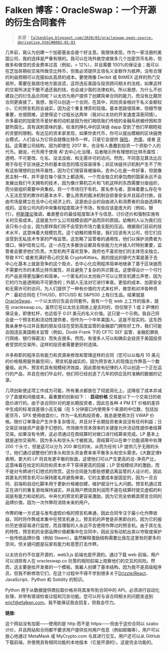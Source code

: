 <!--yml

分类：未分类

日期：2024 年 5 月 12 日 19:58:29

-->

# Falken 博客：OracleSwap：一个开源的衍生合同套件

> 来源：[`falkenblog.blogspot.com/2020/03/oracleswap-open-source-derivative.html#0001-01-01`](http://falkenblog.blogspot.com/2020/03/oracleswap-open-source-derivative.html#0001-01-01)

几年前，我认为创建一个加密基金会是个好主意。我很快发现，作为一家注册的美国公司，我的选择是严重有限的。我可以在场外做空或做多几个加密货币名称，但做多和做空的资金费率过高（例如，> 12%），并且需要 100%的保证金；我可以在芝加哥期权交易所做空比特币，但我必须提供五倍名义金额作为抵押。没有合理的利益预期可以克服如此高昂的成本。要使用像 Deribit 或 BitMEX 这样的热门交易所，需要在我居住地方面说谎，这将违反美国与投资顾问相关的法规，如果这样的交易所决定干脆不退还我的钱，也会减少我的法律权利。所以我想，为什么不创建自己的衍生品合同呢？以太坊为用户提供了创建简单合同的能力，而没有比期货合同更直接了。我想，我可以创造一个合同，在其中，风险资金相对于名义金额较小，它的预言机将会诚实，因为这个重复博弈的现值。基本思路很简单，但细节很重要，也很困难，这使得这个过程长达两年（我对以太坊的开发速度深表同情）。许多最初的加密货币爱好者的动机是因为他们相信我们传统的金融系统被纾困和贪婪所腐化。具有讽刺意味的是，标准的挣扎中的区块链 dapp 受到了他们早期短视的贪婪的限制。有远见的资本家发现，如果你卖代币，你可以提出模糊的区块链商业模式，人们会认为它将会就像比特币一样，只是它会提供 [保险](https://etherisc.com/)， [色情](https://www.coindesk.com/spankchain-launches-crypto-payments-service-for-adult-content)，或者 [牙科](https://coinmarketcap.com/currencies/dentacoin/)。这需要公司结构，因为即使在 2017 年，也没有人愚蠢到投资一个资助个人的代币。据说，代币用于使用 *和* 去中心化治理，后者暗示所有理想的比特币属性：透明、不可更改、化名、没法没收、和无需许可的访问。然而，不同意见算法比应用于存在于区块链之外的基本信息的情况容易得多；非区块链共识机制产生不了所有这些理想的比特币属性，因为它们很容易被操纵。去中心化是一件好事，但就像民主制一样，并不是在每个层次上都适用。一个完全独立的承包商的国家永远不会发展出我们今天拥有的技术，因为像计算机芯片和飞机这样的东西需要分层组织，而分层组织需要中央集权。将一个市场归于有机、匿名参与者，意味着要么存在令人无法忍受的欺诈的基本水平，要么昂贵的裁决机制会损害安全并且延迟付款。自由市场是建立在去中心化经济上的，这是由企业的自由进入和消费者的自由选择构成的。这些公司内的中央集权程度取决于市场，有些应该是庞大的（例如，银行）。[柯斯理论](https://en.wikipedia.org/wiki/Coase_theorem)强调，垂直整合的最佳程度取决于与信息、讨价还价和强制实施有关的交易成本。这就是为什么公司规模会因产品而异的原因。幼稚的人认为我们应该只有小企业，因为那样我们将不会受到市场力量支配的压迫。根据我们目前的技术水平，这意味着大规模饥荒。这个幼稚的推导是，我们应该有大公司，但它们应该受到无私技术专家的严格监管。这忽略了监管者的通用性，他们以保护消费者为借口，保护现有公司。这一点在大多数协议都具有些能力允许接入时特别重要，监管者会要求他们负责。大型机构不喜欢竞争，政府也不喜欢他们的主体完全独立，导致 KYC 或者充满好奇心的交易 CryptoKitties。我的提出的替代方案是基于去中心化基本上就是竞争的这个观点，去中心化应用程序简单地继承了基于区块链而不需要代币的本质比特币属性，并且避免了复杂的共识算法。这使得设计一个可行的产品变得更加廉价和简单。一个匿名的以太坊账户可以让预言机建立声誉，因为它的行为是透明和不可更改的；外部人无法对它进行审查。更低的成本、加密安全和无需许可的访问，为人们提供了一种有价值的方式来杠杆，做空和对冲各种资产：最初合同在 ETHUSD，BTCUSD 和 S&P500 上有衍生品。结果就是[OracleSwap](http://oracleswap.co/)，一个以太坊衍生品合同套件。我有一个在 web 上工作的版本，就在 oracleswap.co。虽然它在以太坊主网络上是实时的，但仅限于 1 或 2 萨博的保证金，即使杠杆，也远低于 0.01 美元的名义价值。这只是一个示例。我自己将会是一个预言机和流动性提供者，但作为一个中年美国人，这是不现实的。这东西我亲身参与过并且我的朋友往往在受到高度监管的金融部门拥有好工作，我们可能会因违反美国相关监管（例如，Dodd-Frank 下的 CFTC SEF 监管、金融犯罪执行网络、银行保密法）而失去很多。然而，有很多人可以和确实会投资于美国投资者受禁的交易所，这样的投资者需要更好的选择。

许多称职的程序员有能力和资源来修改和管理这样的合同（您可以以每月 10 美元的价格租用服务器空间）。预言机是诚实的，因为预言收入的现值比作弊高一个数量级。此外，预言机具有规模经济效益，因此那些有纪律的人可以创造一个正在运行的产品，并且在他们毕业时，他们将已经创造了几年的供应及时准确的数据的记录。

几项创新使这项工作成为可能，所有重点都放在了彻底简化上。这降低了成本并减少了直接和间接成本。最重要的创新如下：· **启动价格** 交易是以下一个交易日的收盘价进行的。由于该合同针对的是长期投资者，因此在各种 4 PM ET 价格的差异中生成的标准误差很小且无偏（在 5 分钟窗口内使用多个来源的中位数，包括加密货币，SPX 使用收盘价）。作为一名机构投资者，我总是使用次日 VWAP 价格。限价订单簿会产生许多复杂情况，并且对于长期投资者来说没有任何利益；日交易区块链资产是基于幻想的。市场做市资本效率的关键是允许流动性提供者结算交易。如果没有令牌，这必须通过在周结算时对敞口进行结算来完成。LP 基本上就是迷你交易所，因为多头和空头头寸被抵消。周结算可以在单个功能调用中处理 200 个头寸，但是这可以分为 200 单位的块，从而为任何 LP 提供几乎无限的头寸。他们通过调整他们的多头和空头资金费率来平衡多头和空头需求。《大数定律》表明，更大的 LP 将具有更平衡的账面，这使他们可以产生更高的总-净资产比，这意味着在给定的风险和资本水平下获得更高的回报；LP 受规模经济的激励，而不是对令牌进行幻想式的欣赏。这份合同是为那些想要远离监管的人设计的，因此其匿名的预言机可以保持匿名并避免审查。它的主要成本是固定的，因为一旦合同、前端和自动化脚本用于更新价格被创建，维护就没什么大问题。预言机通过其正在进行的重复游戏保持诚实，并且用户燃烧其利润而不是在结算时提交虚假的利润是有能力和动机的。中央化的预言机更容易激励，因为它完全依赖其预言合同的品牌价值，因为一次作弊将消除未来的用户。

作弊的唯一方式是与发布虚假价格的预言机串通，因此合同专注于最小化作弊收益，同时将作弊成本集中在预言机身上。预言机的声誉是非黑即白的，因为它的报价历史很容易进行监控，而且理智的人永远不会使用作弊过的预言机。由于其化名的特性，预言机的全部品牌价值都集中在合同中，因此没有动机出卖以夺取或保护一些传统品牌价值（例如 Steem）。虽然解释激励结构需要比我在这里有的更多的空间，但关键问题是玩家有能力和意愿打击作弊。

以太坊合约不仅是开源的，web3.js 前端也是开源的。通过下载 web 前端，用户可以消除有人在 oracleswap.co 托管的相同前端上观察他们的交互的风险。然而，这主要是给开发者的一个模板。我雇人创建了基本结构，因为我不是高级程序员，但我不断修改它们，在这个过程中不得不学到很多关于[Drizzle/React](https://www.trufflesuite.com/tutorials/getting-started-with-drizzle-and-react)、JavaScript、Python 和 Solidity 的知识。

Python 用于从数据提供商拉取价格并将其发布到合同中的 API。必须进行自动化处理，并带有错误检查过程和冗余功能。您可以将与该合同相关的问题发送到 ericf@efalken.com。我不能保证我会回复，但我会尽力。

**链接:**

这个网站没有加密——使用的是 http 而不是 https——但由于这份合同以 szabo 计价，并且网站和合同都不要求用户提供任何用户信息（例如邮箱等），用户可以放心地通过 MetaMask 或 MyCrypto.com 与其进行交互。用户还可以从 GitHub 下载前端，并使用具有相同功能的本地版本（它是开源的）。这是完全功能的。
